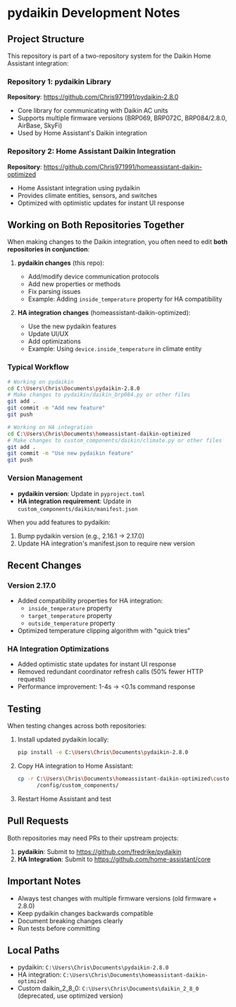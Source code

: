 # pydaikin Development Notes

## Project Structure

This repository is part of a two-repository system for the Daikin Home Assistant integration:

### Repository 1: pydaikin Library
**Repository**: https://github.com/Chris971991/pydaikin-2.8.0
- Core library for communicating with Daikin AC units
- Supports multiple firmware versions (BRP069, BRP072C, BRP084/2.8.0, AirBase, SkyFi)
- Used by Home Assistant's Daikin integration

### Repository 2: Home Assistant Daikin Integration
**Repository**: https://github.com/Chris971991/homeassistant-daikin-optimized
- Home Assistant integration using pydaikin
- Provides climate entities, sensors, and switches
- Optimized with optimistic updates for instant UI response

## Working on Both Repositories Together

When making changes to the Daikin integration, you often need to edit **both repositories in conjunction**:

1. **pydaikin changes** (this repo):
   - Add/modify device communication protocols
   - Add new properties or methods
   - Fix parsing issues
   - Example: Adding `inside_temperature` property for HA compatibility

2. **HA integration changes** (homeassistant-daikin-optimized):
   - Use the new pydaikin features
   - Update UI/UX
   - Add optimizations
   - Example: Using `device.inside_temperature` in climate entity

### Typical Workflow

```bash
# Working on pydaikin
cd C:\Users\Chris\Documents\pydaikin-2.8.0
# Make changes to pydaikin/daikin_brp084.py or other files
git add .
git commit -m "Add new feature"
git push

# Working on HA integration
cd C:\Users\Chris\Documents\homeassistant-daikin-optimized
# Make changes to custom_components/daikin/climate.py or other files
git add .
git commit -m "Use new pydaikin feature"
git push
```

### Version Management

- **pydaikin version**: Update in `pyproject.toml`
- **HA integration requirement**: Update in `custom_components/daikin/manifest.json`

When you add features to pydaikin:
1. Bump pydaikin version (e.g., 2.16.1 → 2.17.0)
2. Update HA integration's manifest.json to require new version

## Recent Changes

### Version 2.17.0
- Added compatibility properties for HA integration:
  - `inside_temperature` property
  - `target_temperature` property
  - `outside_temperature` property
- Optimized temperature clipping algorithm with "quick tries"

### HA Integration Optimizations
- Added optimistic state updates for instant UI response
- Removed redundant coordinator refresh calls (50% fewer HTTP requests)
- Performance improvement: 1-4s → <0.1s command response

## Testing

When testing changes across both repositories:

1. Install updated pydaikin locally:
   ```bash
   pip install -e C:\Users\Chris\Documents\pydaikin-2.8.0
   ```

2. Copy HA integration to Home Assistant:
   ```bash
   cp -r C:\Users\Chris\Documents\homeassistant-daikin-optimized\custom_components\daikin \
         /config/custom_components/
   ```

3. Restart Home Assistant and test

## Pull Requests

Both repositories may need PRs to their upstream projects:

1. **pydaikin**: Submit to https://github.com/fredrike/pydaikin
2. **HA Integration**: Submit to https://github.com/home-assistant/core

## Important Notes

- Always test changes with multiple firmware versions (old firmware + 2.8.0)
- Keep pydaikin changes backwards compatible
- Document breaking changes clearly
- Run tests before committing

## Local Paths

- pydaikin: `C:\Users\Chris\Documents\pydaikin-2.8.0`
- HA integration: `C:\Users\Chris\Documents\homeassistant-daikin-optimized`
- Custom daikin_2_8_0: `C:\Users\Chris\Documents\daikin_2_8_0` (deprecated, use optimized version)
